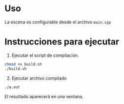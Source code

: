 # Uso

La escena es configurable desde el archivo ```main.cpp```

# Instrucciones para ejecutar

1. Ejecutar el script de compilación.

```bash
chmod +x build.sh
./build.sh
```

2. Ejecutar archivo compilado

```bash
./a.out
```

El resultado aparecerá en una ventana.
